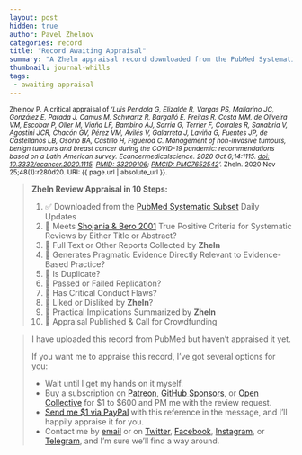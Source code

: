 ```yaml
---
layout: post
hidden: true
author: Pavel Zhelnov
categories: record
title: "Record Awaiting Appraisal"
summary: "A Zheln appraisal record downloaded from the PubMed Systematic Subset daily updates."
thumbnail: journal-whills
tags:
 - awaiting appraisal
---
```


<small id="citation">Zhelnov P. A critical appraisal of _‘Luis Pendola G, Elizalde R, Vargas PS, Mallarino JC, González E, Parada J, Camus M, Schwartz R, Bargalló E, Freitas R, Costa MM, de Oliveira VM, Escobar P, Oller M, Viaña LF, Bambino AJ, Sarria G, Terrier F, Corrales R, Sanabria V, Agostini JCR, Chacón GV, Pérez VM, Avilés V, Galarreta J, Laviña G, Fuentes JP, de Castellanos LB, Osorio BA, Castillo H, Figueroa C. Management of non-invasive tumours, benign tumours and breast cancer during the COVID-19 pandemic: recommendations based on a Latin American survey. Ecancermedicalscience. 2020 Oct 6;14:1115. [doi: 10.3332/ecancer.2020.1115](https://doi.org/10.3332/ecancer.2020.1115). [PMID: 33209106](https://pubmed.gov/33209106); [PMCID: PMC7652542](https://ncbi.nlm.nih.gov/pmc/PMC7652542)’._ Zheln. 2020 Nov 25;48(1):r280d20. URI: {{ page.url | absolute_url }}.</small>

> **Zheln Review Appraisal in 10 Steps:**
>
> 1. ✅ Downloaded from the [PubMed Systematic Subset](https://github.com/p1m-ortho/qs-global-ortho-search-queries/blob/global-sr-query/README.md) Daily Updates
> 2. 🔄 Meets [Shojania & Bero 2001](https://www.researchgate.net/publication/11820967_Taking_Advantage_of_the_Explosion_of_Systematic_Reviews_An_Efficient_MEDLINE_Search_Strategy) True Positive Criteria for Systematic Reviews by Either Title or Abstract?
> 3. 🔄 Full Text or Other Reports Collected by **Zheln**
> 4. 🔄 Generates Pragmatic Evidence Directly Relevant to Evidence-Based Practice?
> 5. 🔄 Is Duplicate?
> 6. 🔄 Passed or Failed Replication?
> 7. 🔄 Has Critical Conduct Flaws?
> 8. 🔄 Liked or Disliked by **Zheln**?
> 9. 🔄 Practical Implications Summarized by **Zheln**
> 10. 🔄 Appraisal Published & Call for Crowdfunding

> I have uploaded this record from PubMed but haven’t appraised it yet.
>
> If you want me to appraise this record, I’ve got several options for you:
> * Wait until I get my hands on it myself.
> * Buy a subscription on [Patreon](https://patreon.com/zheln), [GitHub Sponsors](https://github.com/sponsors/drzhelnov), or [Open Collective](https://opencollective.com/zheln) for $1 to $600 and PM me with the review request.
> * [Send me $1 via PayPal](https://paypal.me/pjelnov) with this reference in the message, and I’ll happily appraise it for you.
> * Contact me by [email](mailto:pavel@zheln.com) or on [Twitter](https://twitter.com/drzhelnov), [Facebook](https://facebook.com/drzhelnov), [Instagram](https://instagram.com/igzheln), or [Telegram](https://t.me/drzhelnov), and I’m sure we’ll find a way around.
